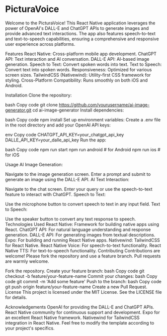 # PicturaVoice

Welcome to the PicturaVoice! This React Native application leverages the power of OpenAI's DALL-E and ChatGPT APIs to generate images and provide advanced text interactions. The app also features speech-to-text and text-to-speech capabilities, ensuring a comprehensive and responsive user experience across platforms.

Features
React Native: Cross-platform mobile app development.
ChatGPT API: Text interaction and AI conversation.
DALL-E API: AI-based image generation.
Speech to Text: Convert spoken words into text.
Text to Speech: Convert text into spoken words.
Responsiveness: Optimized for various screen sizes.
TailwindCSS (Nativewind): Utility-first CSS framework for styling.
Cross-Platform Compatibility: Runs smoothly on both iOS and Android.

Installation
Clone the repository:

bash
Copy code
git clone https://github.com/yourusername/ai-image-generator.git
cd ai-image-generator
Install dependencies:

bash
Copy code
npm install
Set up environment variables:
Create a .env file in the root directory and add your OpenAI API keys:

env
Copy code
CHATGPT_API_KEY=your_chatgpt_api_key
DALLE_API_KEY=your_dalle_api_key
Run the app:

bash
Copy code
npm run start
npm run android  # for Android
npm run ios      # for iOS

Usage
AI Image Generation:

Navigate to the image generation screen.
Enter a prompt and submit to generate an image using the DALL-E API.
AI Text Interaction:

Navigate to the chat screen.
Enter your query or use the speech-to-text feature to interact with ChatGPT.
Speech to Text:

Use the microphone button to convert speech to text in any input field.
Text to Speech:

Use the speaker button to convert any text response to speech.
Technologies Used
React Native: Framework for building native apps using React.
ChatGPT API: For natural language understanding and response generation.
DALL-E API: For generating images from textual descriptions.
Expo: For building and running React Native apps.
Nativewind: TailwindCSS for React Native.
React Native Voice: For speech-to-text functionality.
React Native TTS: For text-to-speech functionality.
Contributing
Contributions are welcome! Please fork the repository and use a feature branch. Pull requests are warmly welcome.

Fork the repository.
Create your feature branch:
bash
Copy code
git checkout -b feature/your-feature-name
Commit your changes:
bash
Copy code
git commit -m 'Add some feature'
Push to the branch:
bash
Copy code
git push origin feature/your-feature-name
Create a new Pull Request.
License
This project is licensed under the MIT License. See the LICENSE file for details.

Acknowledgements
OpenAI for providing the DALL-E and ChatGPT APIs.
React Native community for continuous support and development.
Expo for an excellent React Native framework.
Nativewind for TailwindCSS integration in React Native.
Feel free to modify the template according to your project's specifics.
